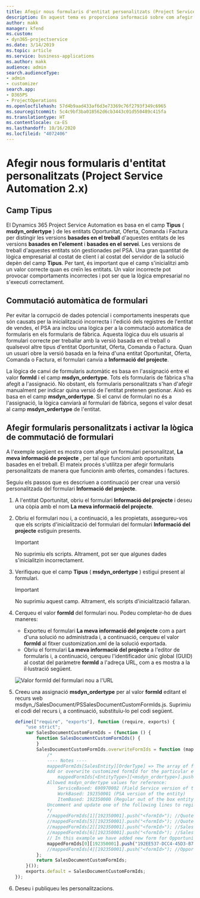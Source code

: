 ```yaml
---
title: Afegir nous formularis d'entitat personalitzats (Project Service Automation 2.x)
description: En aquest tema es proporciona informació sobre com afegir formularis d'entitat personalitzats per a oportunitats, ofertes, comandes o factures al Dynamics 365 Project Service Automation 2.x.
author: makk
manager: kfend
ms.custom:
- dyn365-projectservice
ms.date: 3/14/2019
ms.topic: article
ms.service: business-applications
ms.author: makk
audience: admin
search.audienceType:
- admin
- customizer
search.app:
- D365PS
- ProjectOperations
ms.openlocfilehash: 57d4b9aad433af6d3e73369c76f2793f349c6965
ms.sourcegitcommit: 5c4c9bf3ba018562d6cb3443c01d550489c415fa
ms.translationtype: HT
ms.contentlocale: ca-ES
ms.lasthandoff: 10/16/2020
ms.locfileid: "4072406"
---
```

# <a name="add-new-custom-entity-forms-project-service-automation-2x"></a>Afegir nous formularis d'entitat personalitzats (Project Service Automation 2.x)

## <a name="type-field"></a>Camp Tipus 

El Dynamics 365 Project Service Automation es basa en el camp **Tipus** ( **msdyn\_ordertype** ) de les entitats Oportunitat, Oferta, Comanda i Factura per distingir les versions **basades en el treball** d'aquestes entitats de les versions **basades en l'element** i **basades en el servei**. Les versions de treball d'aquestes entitats són gestionades pel PSA. Una gran quantitat de lògica empresarial al costat de client i al costat del servidor de la solució depèn del camp **Tipus**. Per tant, és important que el camp s'inicialitzi amb un valor correcte quan es creïn les entitats. Un valor incorrecte pot provocar comportaments incorrectes i pot ser que la lògica empresarial no s'executi correctament.

## <a name="automatic-form-switching"></a>Commutació automàtica de formulari

Per evitar la corrupció de dades potencial i comportaments inesperats que són causats per la inicialització incorrecta i l'edició dels registres de l'entitat de vendes, el PSA ara inclou una lògica per a la commutació automàtica de formularis en els formularis de fàbrica. Aquesta lògica duu els usuaris al formulari correcte per treballar amb la versió basada en el treball o qualsevol altre tipus d'entitat Oportunitat, Oferta, Comanda o Factura. Quan un usuari obre la versió basada en la feina d'una entitat Oportunitat, Oferta, Comanda o Factura, el formulari canvia a **Informació del projecte**.

La lògica de canvi de formularis automàtic es basa en l'assignació entre el valor **formId** i el camp **msdyn\_ordertype**. Tots els formularis de fàbrica s'ha afegit a l'assignació. No obstant, els formularis personalitzats s'han d'afegir manualment per indicar quina versió de l'entitat pretenen gestionar. Això es basa en el camp **msdyn\_ordertype**. Si el canvi de formulari no és a l'assignació, la lògica canviarà al formulari de fàbrica, segons el valor desat al camp **msdyn\_ordertype** de l'entitat.

## <a name="add-custom-forms-and-turn-on-the-form-switching-logic"></a>Afegir formularis personalitzats i activar la lògica de commutació de formulari

A l'exemple següent es mostra com afegir un formulari personalitzat, **La meva informació de projecte** , per tal que funcioni amb oportunitats basades en el treball. El mateix procés s'utilitza per afegir formularis personalitzats de manera que funcionin amb ofertes, comandes i factures.

Seguiu els passos que es descriuen a continuació per crear una versió personalitzada del formulari **Informació del projecte**.

1. A l'entitat Oportunitat, obriu el formulari **Informació del projecte** i deseu una còpia amb el nom **La meva informació del projecte**.
2. Obriu el formulari nou i, a continuació, a les propietats, assegureu-vos que els scripts d'inicialització del formulari del formulari **Informació del projecte** estiguin presents. 

    > [!IMPORTANT]
    > No suprimiu els scripts. Altrament, pot ser que algunes dades s'inicialitzin incorrectament.

3. Verifiqueu que el camp **Tipus** ( **msdyn\_ordertype** ) estigui present al formulari. 

    > [!IMPORTANT]
    > No suprimiu aquest camp. Altrament, els scripts d'inicialització fallaran.

4. Cerqueu el valor **formId** del formulari nou. Podeu completar-ho de dues maneres:

    - Exporteu el formulari **La meva informació del projecte** com a part d'una solució no administrada i, a continuació, cerqueu el valor **formId** al fitxer customization.xml de la solució exportada.
    - Obriu el formulari **La meva informació del projecte** a l'editor de formularis i, a continuació, cerqueu l'identificador únic global (GUID) al costat del paràmetre **formId** a l'adreça URL, com a es mostra a la il·lustració següent.

    ![Valor formId del formulari nou a l'URL](media/how-to-add-custom-forms-in-v2.0.png)

5. Creeu una assignació **msdyn\_ordertype** per al valor **formId** editant el recurs web msdyn\_/SalesDocument/PSSalesDocumentCustomFormIds.js. Suprimiu el codi del recurs i, a continuació, substituïu-lo pel codi següent.

    ```javascript
    define(["require", "exports"], function (require, exports) {
        "use strict";
        var SalesDocumentCustomFormIds = (function () {
            function SalesDocumentCustomFormIds() {
            }
            SalesDocumentCustomFormIds.overwriteFormIds = function (mappedFormIds) {
                /*
                ---- Notes ----
                mappedFormIds[SalesEntity][OrderType] => The array of forms IDs that support particular entity and order type
                Add or overwrite customized formId for the particular entity and order type by calling:
                    mappedFormIds[<EntityType>][<msdyn_ordertype>].push("<formId>");
                Allowed msdyn_ordertype values for reference:
                    ServiceBased: 690970002 (Field Service version of the entity)
                    WorkBased: 192350001 (PSA version of the entity)
                    ItemBased: 192350000 (Regular out of the box entity)
                Uncomment and update one of the following lines to register custom PSA form for required entity:
                */      
                //mappedFormIds[1][192350001].push("<formId>"); //Quote
                //mappedFormIds[5][192350001].push("<formId>"); //Quote Line
                //mappedFormIds[2][192350001].push("<formId>"); //Sales Order
                //mappedFormIds[6][192350001].push("<formId>"); //Sales Order Line
                // In this example we have added new form for Opportunity
                mappedFormIds[0][192350001].push("192EE537-DCC4-45D3-B7AF-EA694B9113D2"); //Opportunity
                //mappedFormIds[4][192350001].push("<formId>"); //Opportunity Line
            };
            return SalesDocumentCustomFormIds;
        }());
        exports.default = SalesDocumentCustomFormIds;
    });
    ```

6. Deseu i publiqueu les personalitzacions.
